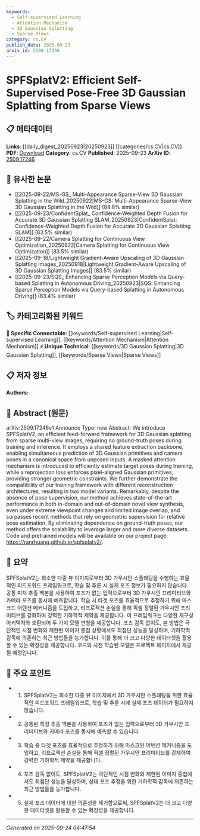 ```yaml
---
keywords:
  - Self-supervised Learning
  - Attention Mechanism
  - 3D Gaussian Splatting
  - Sparse Views
category: cs.CV
publish_date: 2025-09-23
arxiv_id: 2509.17246
---
```


<!-- KEYWORD_LINKING_METADATA:
{
  "processed_timestamp": "2025-09-24T04:47:54.158386",
  "vocabulary_version": "1.0",
  "selected_keywords": [
    "Self-supervised Learning",
    "Attention Mechanism",
    "3D Gaussian Splatting",
    "Sparse Views"
  ],
  "rejected_keywords": [],
  "similarity_scores": {
    "Self-supervised Learning": 0.85,
    "Attention Mechanism": 0.82,
    "3D Gaussian Splatting": 0.78,
    "Sparse Views": 0.7
  },
  "extraction_method": "AI_prompt_based",
  "budget_applied": true,
  "candidates_json": {
    "candidates": [
      {
        "surface": "Self-supervised",
        "canonical": "Self-supervised Learning",
        "aliases": [
          "self-supervision"
        ],
        "category": "specific_connectable",
        "rationale": "Links to a broader trend in machine learning where models learn from data without explicit labels, relevant to the paper's pose-free approach.",
        "novelty_score": 0.55,
        "connectivity_score": 0.88,
        "specificity_score": 0.7,
        "link_intent_score": 0.85
      },
      {
        "surface": "Attention Mechanism",
        "canonical": "Attention Mechanism",
        "aliases": [
          "attention"
        ],
        "category": "specific_connectable",
        "rationale": "The use of a masked attention mechanism is a key component of the framework, connecting to existing neural network techniques.",
        "novelty_score": 0.5,
        "connectivity_score": 0.9,
        "specificity_score": 0.75,
        "link_intent_score": 0.82
      },
      {
        "surface": "3D Gaussian Splatting",
        "canonical": "3D Gaussian Splatting",
        "aliases": [
          "Gaussian splatting"
        ],
        "category": "unique_technical",
        "rationale": "A novel technique introduced in the paper, central to its contribution and distinct from existing methods.",
        "novelty_score": 0.85,
        "connectivity_score": 0.6,
        "specificity_score": 0.9,
        "link_intent_score": 0.78
      },
      {
        "surface": "Sparse Views",
        "canonical": "Sparse Views",
        "aliases": [
          "sparse multi-view"
        ],
        "category": "unique_technical",
        "rationale": "Describes the specific input condition addressed by the method, relevant for linking to similar challenges in computer vision.",
        "novelty_score": 0.7,
        "connectivity_score": 0.65,
        "specificity_score": 0.8,
        "link_intent_score": 0.7
      }
    ],
    "ban_list_suggestions": [
      "method",
      "performance",
      "experiment"
    ]
  },
  "decisions": [
    {
      "candidate_surface": "Self-supervised",
      "resolved_canonical": "Self-supervised Learning",
      "decision": "linked",
      "scores": {
        "novelty": 0.55,
        "connectivity": 0.88,
        "specificity": 0.7,
        "link_intent": 0.85
      }
    },
    {
      "candidate_surface": "Attention Mechanism",
      "resolved_canonical": "Attention Mechanism",
      "decision": "linked",
      "scores": {
        "novelty": 0.5,
        "connectivity": 0.9,
        "specificity": 0.75,
        "link_intent": 0.82
      }
    },
    {
      "candidate_surface": "3D Gaussian Splatting",
      "resolved_canonical": "3D Gaussian Splatting",
      "decision": "linked",
      "scores": {
        "novelty": 0.85,
        "connectivity": 0.6,
        "specificity": 0.9,
        "link_intent": 0.78
      }
    },
    {
      "candidate_surface": "Sparse Views",
      "resolved_canonical": "Sparse Views",
      "decision": "linked",
      "scores": {
        "novelty": 0.7,
        "connectivity": 0.65,
        "specificity": 0.8,
        "link_intent": 0.7
      }
    }
  ]
}
-->

# SPFSplatV2: Efficient Self-Supervised Pose-Free 3D Gaussian Splatting from Sparse Views

## 📋 메타데이터

**Links**: [[daily_digest_20250923|20250923]] [[categories/cs.CV|cs.CV]]
**PDF**: [Download](https://arxiv.org/pdf/2509.17246.pdf)
**Category**: cs.CV
**Published**: 2025-09-23
**ArXiv ID**: [2509.17246](https://arxiv.org/abs/2509.17246)

## 🔗 유사한 논문
- [[2025-09-22/MS-GS_ Multi-Appearance Sparse-View 3D Gaussian Splatting in the Wild_20250922|MS-GS: Multi-Appearance Sparse-View 3D Gaussian Splatting in the Wild]] (84.8% similar)
- [[2025-09-23/ConfidentSplat_ Confidence-Weighted Depth Fusion for Accurate 3D Gaussian Splatting SLAM_20250923|ConfidentSplat: Confidence-Weighted Depth Fusion for Accurate 3D Gaussian Splatting SLAM]] (83.5% similar)
- [[2025-09-22/Camera Splatting for Continuous View Optimization_20250922|Camera Splatting for Continuous View Optimization]] (83.5% similar)
- [[2025-09-18/Lightweight Gradient-Aware Upscaling of 3D Gaussian Splatting Images_20250918|Lightweight Gradient-Aware Upscaling of 3D Gaussian Splatting Images]] (83.5% similar)
- [[2025-09-23/SQS_ Enhancing Sparse Perception Models via Query-based Splatting in Autonomous Driving_20250923|SQS: Enhancing Sparse Perception Models via Query-based Splatting in Autonomous Driving]] (83.4% similar)

## 🏷️ 카테고리화된 키워드
**🔗 Specific Connectable**: [[keywords/Self-supervised Learning|Self-supervised Learning]], [[keywords/Attention Mechanism|Attention Mechanism]]
**⚡ Unique Technical**: [[keywords/3D Gaussian Splatting|3D Gaussian Splatting]], [[keywords/Sparse Views|Sparse Views]]

## 📋 저자 정보

**Authors:** 

## 📄 Abstract (원문)

arXiv:2509.17246v1 Announce Type: new 
Abstract: We introduce SPFSplatV2, an efficient feed-forward framework for 3D Gaussian splatting from sparse multi-view images, requiring no ground-truth poses during training and inference. It employs a shared feature extraction backbone, enabling simultaneous prediction of 3D Gaussian primitives and camera poses in a canonical space from unposed inputs. A masked attention mechanism is introduced to efficiently estimate target poses during training, while a reprojection loss enforces pixel-aligned Gaussian primitives, providing stronger geometric constraints. We further demonstrate the compatibility of our training framework with different reconstruction architectures, resulting in two model variants. Remarkably, despite the absence of pose supervision, our method achieves state-of-the-art performance in both in-domain and out-of-domain novel view synthesis, even under extreme viewpoint changes and limited image overlap, and surpasses recent methods that rely on geometric supervision for relative pose estimation. By eliminating dependence on ground-truth poses, our method offers the scalability to leverage larger and more diverse datasets. Code and pretrained models will be available on our project page: https://ranrhuang.github.io/spfsplatv2/.

## 📝 요약

SPFSplatV2는 희소한 다중 뷰 이미지로부터 3D 가우시안 스플래팅을 수행하는 효율적인 피드포워드 프레임워크로, 학습 및 추론 시 실제 포즈 정보가 필요하지 않습니다. 공통 피처 추출 백본을 사용하여 포즈가 없는 입력으로부터 3D 가우시안 프리미티브와 카메라 포즈를 동시에 예측합니다. 학습 시 타겟 포즈를 효율적으로 추정하기 위해 마스크드 어텐션 메커니즘을 도입하고, 리프로젝션 손실을 통해 픽셀 정렬된 가우시안 프리미티브를 강화하여 강력한 기하학적 제약을 제공합니다. 이 프레임워크는 다양한 재구성 아키텍처와 호환되어 두 가지 모델 변형을 제공합니다. 포즈 감독 없이도, 본 방법은 극단적인 시점 변화와 제한된 이미지 중첩 상황에서도 최첨단 성능을 달성하며, 기하학적 감독에 의존하는 최근 방법들을 능가합니다. 이를 통해 더 크고 다양한 데이터셋을 활용할 수 있는 확장성을 제공합니다. 코드와 사전 학습된 모델은 프로젝트 페이지에서 제공될 예정입니다.

## 🎯 주요 포인트

- 1. SPFSplatV2는 희소한 다중 뷰 이미지에서 3D 가우시안 스플래팅을 위한 효율적인 피드포워드 프레임워크로, 학습 및 추론 시에 실제 포즈 데이터가 필요하지 않습니다.
- 2. 공통된 특징 추출 백본을 사용하여 포즈가 없는 입력으로부터 3D 가우시안 프리미티브와 카메라 포즈를 동시에 예측할 수 있습니다.
- 3. 학습 중 타겟 포즈를 효율적으로 추정하기 위해 마스크된 어텐션 메커니즘을 도입하고, 리프로젝션 손실을 통해 픽셀 정렬된 가우시안 프리미티브를 강제하여 강력한 기하학적 제약을 제공합니다.
- 4. 포즈 감독 없이도, SPFSplatV2는 극단적인 시점 변화와 제한된 이미지 중첩에서도 최첨단 성능을 달성하며, 상대 포즈 추정을 위한 기하학적 감독에 의존하는 최근 방법들을 능가합니다.
- 5. 실제 포즈 데이터에 대한 의존성을 제거함으로써, SPFSplatV2는 더 크고 다양한 데이터셋을 활용할 수 있는 확장성을 제공합니다.


---

*Generated on 2025-09-24 04:47:54*